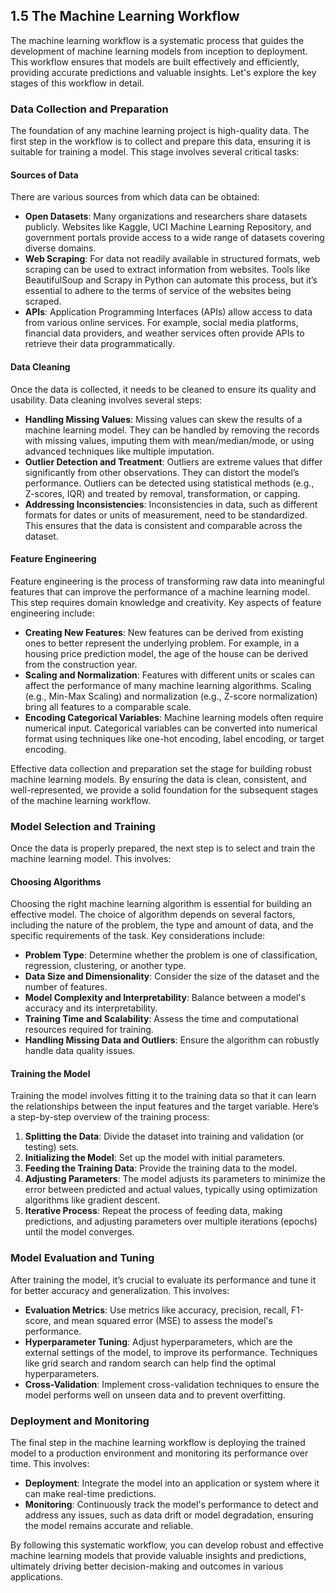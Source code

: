 ## 1.5 The Machine Learning Workflow

The machine learning workflow is a systematic process that guides the development of machine learning models from inception to deployment. This workflow ensures that models are built effectively and efficiently, providing accurate predictions and valuable insights. Let's explore the key stages of this workflow in detail.

### Data Collection and Preparation

The foundation of any machine learning project is high-quality data. The first step in the workflow is to collect and prepare this data, ensuring it is suitable for training a model. This stage involves several critical tasks:

#### Sources of Data

There are various sources from which data can be obtained:

- **Open Datasets**: Many organizations and researchers share datasets publicly. Websites like Kaggle, UCI Machine Learning Repository, and government portals provide access to a wide range of datasets covering diverse domains.
- **Web Scraping**: For data not readily available in structured formats, web scraping can be used to extract information from websites. Tools like BeautifulSoup and Scrapy in Python can automate this process, but it’s essential to adhere to the terms of service of the websites being scraped.
- **APIs**: Application Programming Interfaces (APIs) allow access to data from various online services. For example, social media platforms, financial data providers, and weather services often provide APIs to retrieve their data programmatically.

#### Data Cleaning

Once the data is collected, it needs to be cleaned to ensure its quality and usability. Data cleaning involves several steps:

- **Handling Missing Values**: Missing values can skew the results of a machine learning model. They can be handled by removing the records with missing values, imputing them with mean/median/mode, or using advanced techniques like multiple imputation.
- **Outlier Detection and Treatment**: Outliers are extreme values that differ significantly from other observations. They can distort the model’s performance. Outliers can be detected using statistical methods (e.g., Z-scores, IQR) and treated by removal, transformation, or capping.
- **Addressing Inconsistencies**: Inconsistencies in data, such as different formats for dates or units of measurement, need to be standardized. This ensures that the data is consistent and comparable across the dataset.

#### Feature Engineering

Feature engineering is the process of transforming raw data into meaningful features that can improve the performance of a machine learning model. This step requires domain knowledge and creativity. Key aspects of feature engineering include:

- **Creating New Features**: New features can be derived from existing ones to better represent the underlying problem. For example, in a housing price prediction model, the age of the house can be derived from the construction year.
- **Scaling and Normalization**: Features with different units or scales can affect the performance of many machine learning algorithms. Scaling (e.g., Min-Max Scaling) and normalization (e.g., Z-score normalization) bring all features to a comparable scale.
- **Encoding Categorical Variables**: Machine learning models often require numerical input. Categorical variables can be converted into numerical format using techniques like one-hot encoding, label encoding, or target encoding.

Effective data collection and preparation set the stage for building robust machine learning models. By ensuring the data is clean, consistent, and well-represented, we provide a solid foundation for the subsequent stages of the machine learning workflow.

### Model Selection and Training

Once the data is properly prepared, the next step is to select and train the machine learning model. This involves:

#### Choosing Algorithms

Choosing the right machine learning algorithm is essential for building an effective model. The choice of algorithm depends on several factors, including the nature of the problem, the type and amount of data, and the specific requirements of the task. Key considerations include:

- **Problem Type**: Determine whether the problem is one of classification, regression, clustering, or another type.
- **Data Size and Dimensionality**: Consider the size of the dataset and the number of features.
- **Model Complexity and Interpretability**: Balance between a model's accuracy and its interpretability.
- **Training Time and Scalability**: Assess the time and computational resources required for training.
- **Handling Missing Data and Outliers**: Ensure the algorithm can robustly handle data quality issues.

#### Training the Model

Training the model involves fitting it to the training data so that it can learn the relationships between the input features and the target variable. Here’s a step-by-step overview of the training process:

1. **Splitting the Data**: Divide the dataset into training and validation (or testing) sets.
2. **Initializing the Model**: Set up the model with initial parameters.
3. **Feeding the Training Data**: Provide the training data to the model.
4. **Adjusting Parameters**: The model adjusts its parameters to minimize the error between predicted and actual values, typically using optimization algorithms like gradient descent.
5. **Iterative Process**: Repeat the process of feeding data, making predictions, and adjusting parameters over multiple iterations (epochs) until the model converges.

### Model Evaluation and Tuning

After training the model, it’s crucial to evaluate its performance and tune it for better accuracy and generalization. This involves:

- **Evaluation Metrics**: Use metrics like accuracy, precision, recall, F1-score, and mean squared error (MSE) to assess the model's performance.
- **Hyperparameter Tuning**: Adjust hyperparameters, which are the external settings of the model, to improve its performance. Techniques like grid search and random search can help find the optimal hyperparameters.
- **Cross-Validation**: Implement cross-validation techniques to ensure the model performs well on unseen data and to prevent overfitting.

### Deployment and Monitoring

The final step in the machine learning workflow is deploying the trained model to a production environment and monitoring its performance over time. This involves:

- **Deployment**: Integrate the model into an application or system where it can make real-time predictions.
- **Monitoring**: Continuously track the model's performance to detect and address any issues, such as data drift or model degradation, ensuring the model remains accurate and reliable.

By following this systematic workflow, you can develop robust and effective machine learning models that provide valuable insights and predictions, ultimately driving better decision-making and outcomes in various applications.
